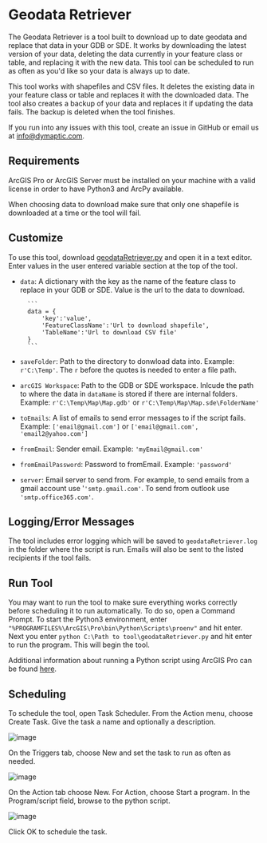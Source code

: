 # Geodata Retriever ##

The Geodata Retriever is a tool built to download up to date geodata and replace that data in your GDB or SDE.  It works by downloading the latest version of your data, deleting the data currently in your feature class or table, and replacing it with the new data.  This tool can be scheduled to run as often as you'd like so your data is always up to date.

This tool works with shapefiles and CSV files.  It deletes the existing data in your feature class or table and replaces it with the downloaded data.  The tool also creates a backup of your data and replaces it if updating the data fails. The backup is deleted when the tool finishes.

If you run into any issues with this tool, create an issue in GitHub or email us at [info@dymaptic.com](mailto:info@dymaptic.com).

## Requirements ##

ArcGIS Pro or ArcGIS Server must be installed on your machine with a valid license in order to have Python3 and ArcPy available.

When choosing data to download make sure that only one shapefile is downloaded at a time or the tool will fail.

## Customize ##

To use this tool, download [geodataRetriever.py](https://github.com/dymaptic/gis-data-utils/blob/7b60d8f03b35c432b96a3a8c1b4373f5e07ee230/geodata-retriever/geodataRetriever.py) and open it in a text editor. Enter values in the user entered variable section at the top of the tool.

* `data`: A dictionary with the key as the name of the feature class to replace in your GDB or SDE. Value is the url to the data to download.

        ```
        data = {
            'key':'value',
            'FeatureClassName':'Url to download shapefile',
            'TableName':'Url to download CSV file'
        }
        ```
* `saveFolder`: Path to the directory to donwload data into. Example: `r'C:\Temp'`.  The `r` before the quotes is needed to enter a file path.
* `arcGIS Workspace`: Path to the GDB or SDE workspace. Inlcude the path to where the data in `dataName` is stored if there are internal folders. Example: `r'C:\Temp\Map\Map.gdb'` or `r'C:\Temp\Map\Map.sde\FolderName'`
* `toEmails`: A list of emails to send error messages to if the script fails. Example: `['email@gmail.com']` or `['email@gmail.com', 'email2@yahoo.com']`
* `fromEmail`: Sender email. Example: `'myEmail@gmail.com'`
* `fromEmailPassword`: Password to fromEmail. Example: `'password'`
* `server`: Email server to send from.  For example, to send emails from a gmail account use '`'smtp.gmail.com'`.  To send from outlook use `'smtp.office365.com'`.

## Logging/Error Messages ##
The tool includes error logging which will be saved to `geodataRetriever.log` in the folder where the script is run.  Emails will also be sent to the listed recipients if the tool fails.

## Run Tool ##

You may want to run the tool to make sure everything works correctly before scheduling it to run automatically. To do so, open a Command Prompt.  To start the Python3 environment, enter `"%PROGRAMFILES%\ArcGIS\Pro\bin\Python\Scripts\proenv"` and hit enter. Next you enter `python C:\Path to tool\geodataRetriever.py` and hit enter to run the program.  This will begin the tool.

Additional information about running a Python script using ArcGIS Pro can be found [here](https://pro.arcgis.com/en/pro-app/latest/arcpy/get-started/installing-python-for-arcgis-pro.htm).

## Scheduling ##
To schedule the tool, open Task Scheduler.  From the Action menu, choose Create Task. Give the task a name and optionally a description.

![image](https://user-images.githubusercontent.com/13741019/111682298-cd835c80-87e9-11eb-81ca-772f0de47c82.png)

On the Triggers tab, choose New and set the task to run as often as needed.

![image](https://user-images.githubusercontent.com/13741019/111683594-4e8f2380-87eb-11eb-9230-2b031d276982.png)

On the Action tab choose New.  For Action, choose Start a program.  In the Program/script field, browse to the python script. 

![image](https://user-images.githubusercontent.com/13741019/111683679-6bc3f200-87eb-11eb-8d86-befecb63269f.png)

Click OK to schedule the task.
